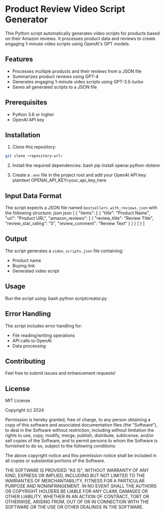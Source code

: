 # Product Review Video Script Generator

This Python script automatically generates video scripts for products based on their Amazon reviews. It processes product data and reviews to create engaging 1-minute video scripts using OpenAI's GPT models.

## Features

- Processes multiple products and their reviews from a JSON file
- Summarizes product reviews using GPT-4
- Generates engaging 1-minute video scripts using GPT-3.5-turbo
- Saves all generated scripts to a JSON file

## Prerequisites

- Python 3.6 or higher
- OpenAI API key

## Installation

1. Clone this repository:
```bash
git clone <repository-url>
```

2. Install the required dependencies:
bash
pip install openai python-dotenv


3. Create a `.env` file in the project root and add your OpenAI API key:
plaintext
OPENAI_API_KEY=your_api_key_here


## Input Data Format

The script expects a JSON file named `bestsellers_with_reviews.json` with the following structure:
json
json
[
{
"items": [
{
"title": "Product Name",
"url": "Product URL",
"amazon_reviews": [
{
"review_title": "Review Title",
"review_star_rating": "5",
"review_comment": "Review Text"
}
]
}
]
}
]


## Output

The script generates a `video_scripts.json` file containing:
- Product name
- Buying link
- Generated video script

## Usage

Run the script using:
bash
python scriptcreator.py


## Error Handling

The script includes error handling for:
- File reading/writing operations
- API calls to OpenAI
- Data processing

## Contributing

Feel free to submit issues and enhancement requests!

## License

MIT License

Copyright (c) 2024

Permission is hereby granted, free of charge, to any person obtaining a copy
of this software and associated documentation files (the "Software"), to deal
in the Software without restriction, including without limitation the rights
to use, copy, modify, merge, publish, distribute, sublicense, and/or sell
copies of the Software, and to permit persons to whom the Software is
furnished to do so, subject to the following conditions:

The above copyright notice and this permission notice shall be included in all
copies or substantial portions of the Software.

THE SOFTWARE IS PROVIDED "AS IS", WITHOUT WARRANTY OF ANY KIND, EXPRESS OR
IMPLIED, INCLUDING BUT NOT LIMITED TO THE WARRANTIES OF MERCHANTABILITY,
FITNESS FOR A PARTICULAR PURPOSE AND NONINFRINGEMENT. IN NO EVENT SHALL THE
AUTHORS OR COPYRIGHT HOLDERS BE LIABLE FOR ANY CLAIM, DAMAGES OR OTHER
LIABILITY, WHETHER IN AN ACTION OF CONTRACT, TORT OR OTHERWISE, ARISING FROM,
OUT OF OR IN CONNECTION WITH THE SOFTWARE OR THE USE OR OTHER DEALINGS IN THE
SOFTWARE.
